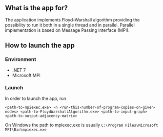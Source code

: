 ## What is the app for?

The application implements Floyd-Warshall algorithm providing the possibility to run it both in a single thread and in parallel. Parallel implementation is based on Message Passing Interface (MPI).

## How to launch the app

### Environment
- .NET 7
- Microsoft MPI

### Launch
In order to launch the app, run

`<path-to-mpiexec.exe> -n <run-this-number-of-program-copies-on-given-nodes> <path-to-FloydWarshallAlgorithm.exe> <path-to-input-graph> <path-to-output-adjacency-matrix>`

On Windows the path to mpiexec.exe is usually `C:\Program Files\Microsoft MPI\Bin\mpiexec.exe`
